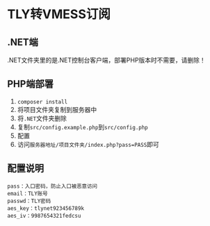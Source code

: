 # TLY转VMESS订阅

## .NET端

.NET文件夹里的是.NET控制台客户端，部署PHP版本时不需要，请删除！

## PHP端部署
1. `composer install`
2. 将项目文件夹复制到服务器中
3. 将`.NET`文件夹删除
4. 复制`src/config.example.php`到`src/config.php`
5. 配置
6. 访问`服务器地址/项目文件夹/index.php?pass=PASS`即可

## 配置说明
```
pass：入口密码，防止入口被恶意访问
email：TLY账号
passwd：TLY密码
aes_key：tlynet923456789k
aes_iv：9987654321fedcsu
```
